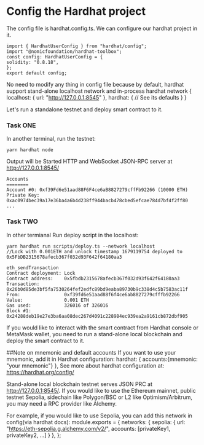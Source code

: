 # Config the Hardhat project

The config file is hardhat.config.ts. We can configure our hardhat project in it.

	import { HardhatUserConfig } from "hardhat/config";
	import "@nomicfoundation/hardhat-toolbox";
	const config: HardhatUserConfig = {
	solidity: "0.8.18",
	};
	export default config;

	
No need to modify any thing in config file because by default, hardhat support stand-alone localhost network and in-process hardhat network	
	{
    localhost: {
      url: "http://127.0.0.1:8545"
    },
    hardhat: {
      // See its defaults
    }
	}

Let's run a standalone testnet and deploy smart contract to it.

### Task ONE 
In another terminal, run the testnet:

	yarn hardhat node

Output will be
	Started HTTP and WebSocket JSON-RPC server at http://127.0.0.1:8545/

	Accounts
	========
	Account #0: 0xf39Fd6e51aad88F6F4ce6aB8827279cffFb92266 (10000 ETH)
	Private Key: 0xac0974bec39a17e36ba4a6b4d238ff944bacb478cbed5efcae784d7bf4f2ff80
	...

### Task TWO
In other termianal Run deploy script in the localhost:

	yarn hardhat run scripts/deploy.ts --network localhost
	//Lock with 0.001ETH and unlock timestamp 1679119754 deployed to 0x5FbDB2315678afecb367f032d93F642f64180aa3
	
	eth_sendTransaction
	Contract deployment: Lock
	Contract address:    0x5fbdb2315678afecb367f032d93f642f64180aa3
	Transaction:         0x26b0d85de3bf5fa7530264fef2edfc89bd9eaba89730b9c338d4c5b7583ac11f
	From:                0xf39fd6e51aad88f6f4ce6ab8827279cfffb92266
	Value:               0.001 ETH
	Gas used:            326016 of 326016
	Block #1:            0x24288deb19e27e3ba6aa08dec267d4091c228984ec939ea2a9161cb872dbf905
 
If you would like to interact with the smart contract from Hardhat console or MetaMask wallet, 
you need to run a stand-alone local blockchain and deploy the smart contract to it.

##Note on mnemonic and default accounts
If you want to use your mnemonic, add it in Hardhat configuration:
	 hardhat: {
      accounts:{mnemonic: "your mnemonic"}
    },
See more about hardhat configuration at: https://hardhat.org/config/


Stand-alone local blockchain testnet serves JSON PRC at http://127.0.0.1:8545/. 
If you would like to use the Ethereum mainnet, public testnet Sepolia, sidechain like Polygon/BSC or L2 like Optimism/Arbitrum,
you may need a RPC provider like Alchemy.

For example, if you would like to use Sepolia, you can add this network in config(via hardhat docs):
	module.exports = {
	networks: {
    sepolia: {
      url: "https://eth-sepolia.g.alchemy.com/v2/<apikey>",
      accounts: [privateKey1, privateKey2, ...]
    }
	},
	};

	